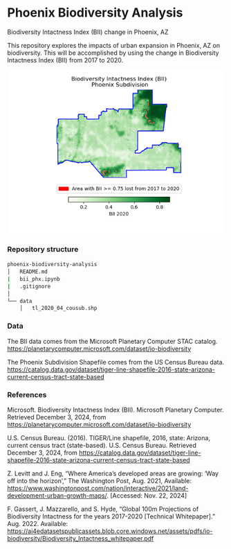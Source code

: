 # Phoenix Biodiversity Analysis
Biodiversity Intactness Index (BII) change in Phoenix, AZ

This repository explores the impacts of urban expansion in Phoenix, AZ on biodiversity. This will be accomplished by using the change in Biodiversity Intactness Index (BII) from 2017 to 2020.

![BII Map](bii_phx_map.png)

### Repository structure

```bash
phoenix-biodiversity-analysis
│   README.md
|   bii_phx.ipynb
|   .gitignore
│
└── data 
    │   tl_2020_04_cousub.shp  
```

### Data

The BII data comes from the Microsoft Planetary Computer STAC catalog.
https://planetarycomputer.microsoft.com/dataset/io-biodiversity

The Phoenix Subdivision Shapefile comes from the US Census Bureau data.
https://catalog.data.gov/dataset/tiger-line-shapefile-2016-state-arizona-current-census-tract-state-based

### References

Microsoft. Biodiversity Intactness Index (BII). Microsoft Planetary Computer. Retrieved December 3, 2024, from https://planetarycomputer.microsoft.com/dataset/io-biodiversity

U.S. Census Bureau. (2016). TIGER/Line shapefile, 2016, state: Arizona, current census tract (state-based). U.S. Census Bureau. Retrieved December 3, 2024, from https://catalog.data.gov/dataset/tiger-line-shapefile-2016-state-arizona-current-census-tract-state-based

Z. Levitt and J. Eng, “Where America’s developed areas are growing: ‘Way off into the horizon’,” The Washington Post, Aug. 2021, Available: https://www.washingtonpost.com/nation/interactive/2021/land-development-urban-growth-maps/. [Accessed: Nov. 22, 2024]

F. Gassert, J. Mazzarello, and S. Hyde, “Global 100m Projections of Biodiversity Intactness for the years 2017-2020 [Technical Whitepaper].” Aug. 2022. Available: https://ai4edatasetspublicassets.blob.core.windows.net/assets/pdfs/io-biodiversity/Biodiversity_Intactness_whitepaper.pdf
